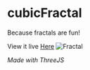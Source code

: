 # cubicFractal

Because fractals are fun!

View it live [Here](https://yzdbg.github.io/cubicFractal) 
![Fractal](https://i.imgur.com/TCoVb2X.jpg)

*Made with ThreeJS*
